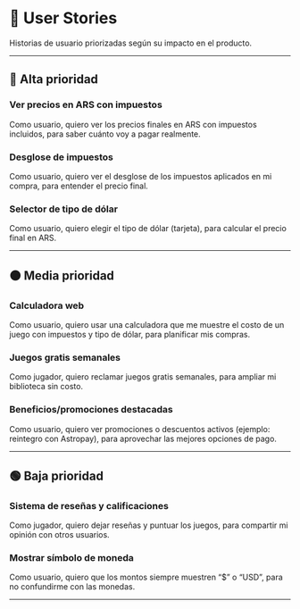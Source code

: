 # 📌 User Stories 

Historias de usuario priorizadas según su impacto en el producto.  

---

## 🔴 Alta prioridad

### Ver precios en ARS con impuestos  
Como usuario, quiero ver los precios finales en ARS con impuestos incluidos, para saber cuánto voy a pagar realmente.  

### Desglose de impuestos  
Como usuario, quiero ver el desglose de los impuestos aplicados en mi compra, para entender el precio final.  

### Selector de tipo de dólar  
Como usuario, quiero elegir el tipo de dólar (tarjeta), para calcular el precio final en ARS.  

---

## 🟠 Media prioridad

### Calculadora web  
Como usuario, quiero usar una calculadora que me muestre el costo de un juego con impuestos y tipo de dólar, para planificar mis compras.  

### Juegos gratis semanales  
Como jugador, quiero reclamar juegos gratis semanales, para ampliar mi biblioteca sin costo.  

### Beneficios/promociones destacadas  
Como usuario, quiero ver promociones o descuentos activos (ejemplo: reintegro con Astropay), para aprovechar las mejores opciones de pago.  

---

## 🟢 Baja prioridad

### Sistema de reseñas y calificaciones  
Como jugador, quiero dejar reseñas y puntuar los juegos, para compartir mi opinión con otros usuarios.  

### Mostrar símbolo de moneda  
Como usuario, quiero que los montos siempre muestren “$” o “USD”, para no confundirme con las monedas.  

---

